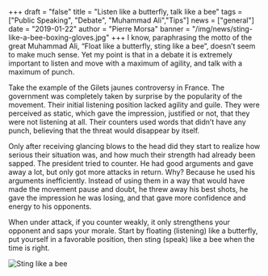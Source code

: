 +++
draft = "false"
title = "Listen like a butterfly, talk like a bee"
tags = ["Public Speaking", "Debate", "Muhammad Ali","Tips"]
news = ["general"]
date = "2019-01-22"
author = "Pierre Morsa"
banner = "/img/news/sting-like-a-bee-boxing-gloves.jpg"
+++
I know, paraphrasing the motto of the great Muhammad Ali, “Float like a butterfly, sting like a bee”, doesn’t seem to make much sense. Yet my point is that in a debate it is extremely important to listen and move with a maximum of agility, and talk with a maximum of punch.

Take the example of the Gilets jaunes controversy in France. The government was completely taken by surprise by the popularity of the movement. Their initial listening position lacked agility and guile. They were perceived as static, which gave the impression, justified or not, that they were not listening at all. Their counters used words that didn’t have any punch, believing that the threat would disappear by itself.

Only after receiving glancing blows to the head did they start to realize how serious their situation was, and how much their strength had already been sapped. The president tried to counter. He had good arguments and gave away a lot, but only got more attacks in return. Why? Because he used his arguments inefficiently. Instead of using them in a way that would have made the movement pause and doubt, he threw away his best shots, he gave the impression he was losing, and that gave more confidence and energy to his opponents.

When under attack, if you counter weakly, it only strengthens your opponent and saps your morale. Start by floating (listening) like a butterfly, put yourself in a favorable position, then sting (speak) like a bee when the time is right.

![Sting like a bee](/img/news/sting-like-a-bee-boxing-gloves.jpg)
